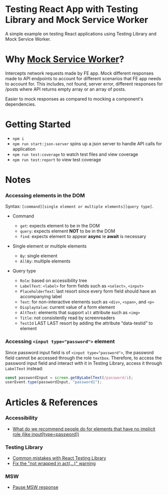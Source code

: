 # Testing React App with Testing Library and Mock Service Worker

A simple example on testing React applications using Testing Library and Mock Service Worker.

# Why [Mock Service Worker](https://mswjs.io/)?

Intercepts network requests made by FE app. Mock different responses made to API endpoints to account for different scenarios that FE app needs to account for. This includes, not found, server error, different responses for /posts where API returns empty array or an array of posts.

Easier to mock responses as compared to mocking a component's dependencies.

# Getting Started

- `npm i`
- `npm run start:json-server` spins up a json server to handle API calls for application
- `npm run test:coverage` to watch test files and view coverage
- `npm run test:report` to view test coverage

# Notes

### Accessing elements in the DOM

Syntax: `[command][single element or multiple elements][query type]`.

- Command
  - `get`: expects element to be in the DOM
  - `query`: expects element **NOT** to be in the DOM
  - `find`: expects element to appear **async** ie **await** is necessary

- Single element or multiple elements
  - `By`: single element
  - `AllBy`: multiple elements

- Query type
  - `Role`: based on accessibility tree
  - `LabelText`: `<label>` for form fields such as `<select>`, `<input>`
  - `PlaceholderText`: last resort since every form field should have an accompanying label
  - `Text`: for non-interactive elements such as `<div>`, `<span>`, and `<p>`
  - `DisplayValue`: current value of a form element
  - `AltText`: elements that support `alt` attribute such as `<img>`
  - `Title`: not consistently read by screenreaders
  - `TestId` LAST LAST resort by adding the attribute “data-testid” to element

### Accessing `<input type="password">` element

Since password input field is of `<input type="password">`, the password field cannot be accessed through the role `textbox`. Therefore, to access the password input field and interact with it in Testing Library, access it through `LabelText` instead:

```ts
const passwordInput = screen.getByLabelText(/password/i);
userEvent.type(passwordInput, "password1");
```

# Articles & References

### Accessibility
- [What do we recommend people do for elements that have no implicit role (like input[type=password])](https://github.com/testing-library/dom-testing-library/issues/567)

### Testing Library
- [Common mistakes with React Testing Library](https://kentcdodds.com/blog/common-mistakes-with-react-testing-library)
- [Fix the "not wrapped in act(...)" warning](https://kentcdodds.com/blog/fix-the-not-wrapped-in-act-warning)

### MSW
- [Pause MSW response](https://stackoverflow.com/questions/71182668/how-to-pause-the-mock-service-worker-for-testing-the-intermediate-state-in-reac)